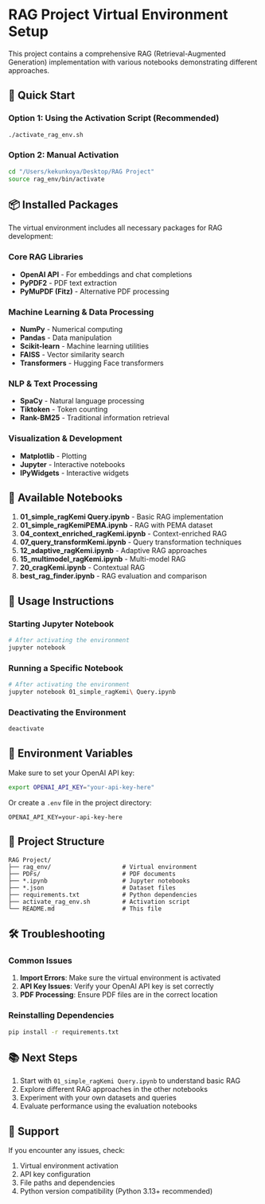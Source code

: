 # RAG Project Virtual Environment Setup

This project contains a comprehensive RAG (Retrieval-Augmented Generation) implementation with various notebooks demonstrating different approaches.

## 🚀 Quick Start

### Option 1: Using the Activation Script (Recommended)
```bash
./activate_rag_env.sh
```

### Option 2: Manual Activation
```bash
cd "/Users/kekunkoya/Desktop/RAG Project"
source rag_env/bin/activate
```

## 📦 Installed Packages

The virtual environment includes all necessary packages for RAG development:

### Core RAG Libraries
- **OpenAI API** - For embeddings and chat completions
- **PyPDF2** - PDF text extraction
- **PyMuPDF (Fitz)** - Alternative PDF processing

### Machine Learning & Data Processing
- **NumPy** - Numerical computing
- **Pandas** - Data manipulation
- **Scikit-learn** - Machine learning utilities
- **FAISS** - Vector similarity search
- **Transformers** - Hugging Face transformers

### NLP & Text Processing
- **SpaCy** - Natural language processing
- **Tiktoken** - Token counting
- **Rank-BM25** - Traditional information retrieval

### Visualization & Development
- **Matplotlib** - Plotting
- **Jupyter** - Interactive notebooks
- **IPyWidgets** - Interactive widgets

## 🎯 Available Notebooks

1. **01_simple_ragKemi Query.ipynb** - Basic RAG implementation
2. **01_simple_ragKemiPEMA.ipynb** - RAG with PEMA dataset
3. **04_context_enriched_ragKemi.ipynb** - Context-enriched RAG
4. **07_query_transformKemi.ipynb** - Query transformation techniques
5. **12_adaptive_ragKemi.ipynb** - Adaptive RAG approaches
6. **15_multimodel_ragKemi.ipynb** - Multi-model RAG
7. **20_cragKemi.ipynb** - Contextual RAG
8. **best_rag_finder.ipynb** - RAG evaluation and comparison

## 🔧 Usage Instructions

### Starting Jupyter Notebook
```bash
# After activating the environment
jupyter notebook
```

### Running a Specific Notebook
```bash
# After activating the environment
jupyter notebook 01_simple_ragKemi\ Query.ipynb
```

### Deactivating the Environment
```bash
deactivate
```

## 🔑 Environment Variables

Make sure to set your OpenAI API key:
```bash
export OPENAI_API_KEY="your-api-key-here"
```

Or create a `.env` file in the project directory:
```
OPENAI_API_KEY=your-api-key-here
```

## 📁 Project Structure

```
RAG Project/
├── rag_env/                    # Virtual environment
├── PDFs/                       # PDF documents
├── *.ipynb                     # Jupyter notebooks
├── *.json                      # Dataset files
├── requirements.txt            # Python dependencies
├── activate_rag_env.sh         # Activation script
└── README.md                   # This file
```

## 🛠️ Troubleshooting

### Common Issues

1. **Import Errors**: Make sure the virtual environment is activated
2. **API Key Issues**: Verify your OpenAI API key is set correctly
3. **PDF Processing**: Ensure PDF files are in the correct location

### Reinstalling Dependencies
```bash
pip install -r requirements.txt
```

## 📚 Next Steps

1. Start with `01_simple_ragKemi Query.ipynb` to understand basic RAG
2. Explore different RAG approaches in the other notebooks
3. Experiment with your own datasets and queries
4. Evaluate performance using the evaluation notebooks

## 🤝 Support

If you encounter any issues, check:
1. Virtual environment activation
2. API key configuration
3. File paths and dependencies
4. Python version compatibility (Python 3.13+ recommended) 